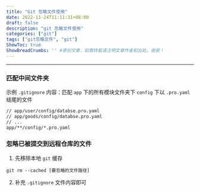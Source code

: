 ```yaml
---
title: "Git 忽略文件使用"
date: 2022-11-24T11:11:31+08:00
draft: false
description: "git 忽略文件使用"
categories: ["git"]
tags: ["git忽略文件", "git"]
ShowToc: true
ShowBreadCrumbs: '' #原创文章，如需转载请注明文章作者和出处。谢谢！
---
```

----

### 匹配中间文件夹

示例 `.gitignore` 内容：匹配 `app` 下的所有模块文件夹下 `config` 下以 `.pro.yaml` 结尾的文件
```txt
// app/user/config/databse.pro.yaml
// app/goods/config/databse.pro.yaml
// ...
app/**/config/*.pro.yaml
```

### 忽略已被提交到远程仓库的文件

1. 先移除本地 `git` 缓存
```git
git rm --cached [要忽略的文件路径]
```

2. 补充 `.gitignore` 文件内容即可
